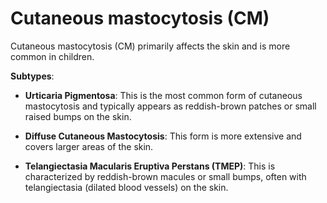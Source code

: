 <!--
source: gpt-3 + jph editing
abbr: CM
tags: conditions
-->

# Cutaneous mastocytosis (CM)

Cutaneous mastocytosis (CM) primarily affects the skin and is more common in children.

**Subtypes**:

* **Urticaria Pigmentosa**: This is the most common form of cutaneous mastocytosis and typically appears as reddish-brown patches or small raised bumps on the skin.

* **Diffuse Cutaneous Mastocytosis**: This form is more extensive and covers larger areas of the skin.

* **Telangiectasia Macularis Eruptiva Perstans (TMEP)**: This is characterized by reddish-brown macules or small bumps, often with telangiectasia (dilated blood vessels) on the skin.

